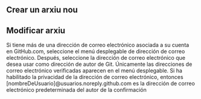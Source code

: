 ## Crear un arxiu nou

## Modificar arxiu
Si tiene más de una dirección de correo electrónico asociada a su cuenta en GitHub.com, seleccione el menú desplegable de dirección de correo electrónico. Después, seleccione la dirección de correo electrónico que desea usar como dirección de autor de Git. Únicamente las direcciones de correo electrónico verificadas aparecen en el menú desplegable. Si ha habilitado la privacidad de la dirección de correo electrónico, entonces [nombreDeUsuario]@usuarios.noreply.github.com es la dirección de correo electrónico predeterminada del autor de la confirmación
